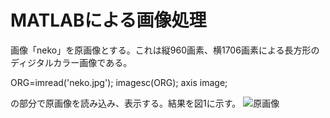 # MATLABによる画像処理

画像「neko」を原画像とする。これは縦960画素、横1706画素による長方形のディジタルカラー画像である。

ORG=imread('neko.jpg');
imagesc(ORG); axis image;

の部分で原画像を読み込み、表示する。結果を図1に示す。
![原画像]()

